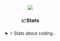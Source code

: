 <div align="center">
  
<p align="center">
  <img src="https://lanyard.cnrad.dev/api/1018290650602553364" />
</p>

### 📈Stats
<details>
    <summary> ⚡ Stats about coding.. </> </summary>
    <br/>

<!--START_SECTION:waka-->
![Code Time](http://img.shields.io/badge/Code%20Time-161%20hrs%2028%20mins-blue)

![Profile Views](http://img.shields.io/badge/Profile%20Views-0-blue)

**🐱 My GitHub Data** 

> 📦 1.2 MB Used in GitHub's Storage 
 > 
> 🏆 19 Contributions in the Year 2025
 > 
> 💼 Opted to Hire
 > 
> 📜 5 Public Repositories 
 > 
> 🔑 19 Private Repositories 
 > 
**I'm an Early 🐤** 

```text
🌞 Morning                27 commits          ██░░░░░░░░░░░░░░░░░░░░░░░   06.87 % 
🌆 Daytime                187 commits         ████████████░░░░░░░░░░░░░   47.58 % 
🌃 Evening                136 commits         █████████░░░░░░░░░░░░░░░░   34.61 % 
🌙 Night                  43 commits          ███░░░░░░░░░░░░░░░░░░░░░░   10.94 % 
```
📅 **I'm Most Productive on Sunday** 

```text
Monday                   23 commits          █░░░░░░░░░░░░░░░░░░░░░░░░   05.85 % 
Tuesday                  47 commits          ███░░░░░░░░░░░░░░░░░░░░░░   11.96 % 
Wednesday                51 commits          ███░░░░░░░░░░░░░░░░░░░░░░   12.98 % 
Thursday                 62 commits          ████░░░░░░░░░░░░░░░░░░░░░   15.78 % 
Friday                   54 commits          ███░░░░░░░░░░░░░░░░░░░░░░   13.74 % 
Saturday                 69 commits          ████░░░░░░░░░░░░░░░░░░░░░   17.56 % 
Sunday                   87 commits          ██████░░░░░░░░░░░░░░░░░░░   22.14 % 
```


📊 **This Week I Spent My Time On** 

```text
🕑︎ Time Zone: Europe/Berlin

💬 Programming Languages: 
Lua                      1 hr 43 mins        █████████░░░░░░░░░░░░░░░░   34.31 % 
CSS                      1 hr 12 mins        ██████░░░░░░░░░░░░░░░░░░░   23.90 % 
JavaScript               59 mins             █████░░░░░░░░░░░░░░░░░░░░   19.70 % 
HTML                     29 mins             ██░░░░░░░░░░░░░░░░░░░░░░░   09.80 % 
C                        24 mins             ██░░░░░░░░░░░░░░░░░░░░░░░   08.13 % 

🔥 Editors: 
VS Code                  5 hrs 2 mins        █████████████████████████   100.00 % 

🐱‍💻 Projects: 
valentines-day2          1 hr 43 mins        █████████░░░░░░░░░░░░░░░░   34.11 % 
core-main                43 mins             ████░░░░░░░░░░░░░░░░░░░░░   14.27 % 
valentines-day           39 mins             ███░░░░░░░░░░░░░░░░░░░░░░   12.99 % 
resources                36 mins             ███░░░░░░░░░░░░░░░░░░░░░░   12.03 % 
hausaufgaben             24 mins             ██░░░░░░░░░░░░░░░░░░░░░░░   08.13 % 

💻 Operating System: 
Windows                  5 hrs 2 mins        █████████████████████████   100.00 % 
```

**I Mostly Code in JavaScript** 

```text
JavaScript               8 repos             █████████░░░░░░░░░░░░░░░░   34.78 % 
Lua                      6 repos             ███████░░░░░░░░░░░░░░░░░░   26.09 % 
Python                   3 repos             ███░░░░░░░░░░░░░░░░░░░░░░   13.04 % 
TypeScript               2 repos             ██░░░░░░░░░░░░░░░░░░░░░░░   08.70 % 
HTML                     1 repo              █░░░░░░░░░░░░░░░░░░░░░░░░   04.35 % 
```




 Last Updated on 18/02/2025 21:17:48 UTC
<!--END_SECTION:waka-->
</details>
